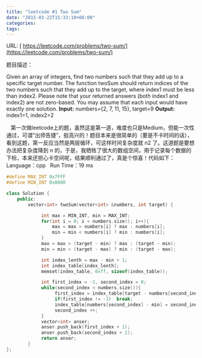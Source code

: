 ```yaml
---
title: "leetcode #1 Two Sum"
date: "2015-03-22T15:33:10+08:00"
categories:
tags:
---
```


                                            
URL: [
https://leetcode.com/problems/two-sum/](https://leetcode.com/problems/two-sum/)

题目描述：

Given an array of integers, find two numbers such that they add up to a specific target number.
The function twoSum should return indices of the two numbers such that they add up to the target, where index1 must be less than index2. Please note that your returned answers (both index1 and index2) are not zero-based.
You may assume that each input would have exactly one solution.
<strong>Input:</strong> numbers={2, 7, 11, 15}, target=9
<strong>Output:</strong> index1=1, index2=2


   第一次做leetcode上的题，虽然这是第一道，难度也只是Medium，但能一次性通过，可谓“出师告捷”，挺高兴的！题目本来是很简单的（要是不卡时间的话），看到这题，第一反应当然是两层循环，可这样时间复杂度就 n2 了。这道题是要想办法把复杂度降到 n 的，于是，我牺牲了很大的数组空间，用于记录每个数据的下标，本来还担心卡空间呢，结果顺利通过了，真是个惊喜！代码如下：
Language：cpp   Run Time：19 ms


```cpp
#define MAX_INT 0x7FFF
#define MIN_INT 0x8000

class Solution {
    public:
        vector<int> twoSum(vector<int> &numbers, int target) {

             int max = MIN_INT, min = MAX_INT;
             for(int i = 0; i < numbers.size(); i++){
                 max = max > numbers[i] ? max : numbers[i];
                 min = min < numbers[i] ? min : numbers[i];
             }
             max = max > (target - min) ? max : (target - min);
             min = min < (target - max) ? min : (target - max);

             int index_lenth = max - min + 1;
             int index_table[index_lenth];
             memset(index_table, 0xff, sizeof(index_table));

             int first_index = -1, second_index = 0;
             while(second_index < numbers.size()){
                  first_index = index_table[target - numbers[second_index] - min];
                  if(first_index != -1)  break;
                  index_table[numbers[second_index] - min] = second_index;
                  second_index ++;
             }
             vector<int> anser;
             anser.push_back(first_index + 1);
             anser.push_back(second_index + 1);
             return anser;
        }
};
```


      

